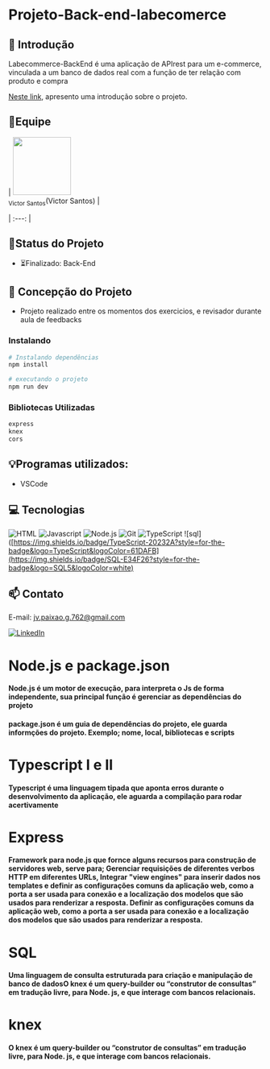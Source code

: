 # Projeto-Back-end-labecomerce

## 📖 Introdução

Labecommerce-BackEnd é uma aplicação de APIrest para um e-commerce, vinculada a um banco de dados real com a função de ter relação com produto e compra


[Neste link](https://github.com/labenuexercicios/projeto-labecommerce), apresento uma introdução sobre o projeto.



## 👥Equipe
| <img src="https://media.licdn.com/dms/image/D4D03AQHBtLEgHbP_RQ/profile-displayphoto-shrink_800_800/0/1681615164458?e=1688601600&v=beta&t=vmaTCEFXlInJj8-2RpSA3Swl8y3OXuiUD5VXb8mA3yk" width=115><br><sub>Victor Santos</sub>(Victor Santos) |

| :---: |

## 🧭Status do Projeto
- ⏳Finalizado: Back-End

## 📄 Concepção do Projeto
- Projeto realizado entre os momentos dos exercicios, e revisador durante aula de feedbacks

### Instalando
```bash
# Instalando dependências
npm install

# executando o projeto
npm run dev
```



### Bibliotecas Utilizadas

```bash
express
knex
cors
```

## 💡Programas utilizados:
- VSCode

## 💻 Tecnologias 

![HTML](https://img.shields.io/badge/HTML5-E34F26?style=for-the-badge&logo=html5&logoColor=white)
![Javascript](https://img.shields.io/badge/JavaScript-323330?style=for-the-badge&logo=javascript&logoColor=F7DF1E)
![Node.js](https://img.shields.io/badge/node.js-20232A?style=for-the-badge&logo=node.js&logoColor=61DAFB)
![Git](https://img.shields.io/badge/GIT-E44C30?style=for-the-badge&logo=git&logoColor=white)
![TypeScript](https://img.shields.io/badge/TypeScript-20232A?style=for-the-badge&logo=TypeScript&logoColor=61DAFB)
![sql]([https://img.shields.io/badge/TypeScript-20232A?style=for-the-badge&logo=TypeScript&logoColor=61DAFB](https://img.shields.io/badge/SQL-E34F26?style=for-the-badge&logo=SQL5&logoColor=white)





## 📫 Contato

E-mail: jv.paixao.g.762@gmail.com

[![LinkedIn](https://img.shields.io/badge/LinkedIn-0077B5?style=for-the-badge&logo=linkedin&logoColor=white)](https://www.linkedin.com/in/joãovictorpsantos/)


<h1>Node.js e package.json</h1>
<H4>Node.js é um motor de execução, para interpreta o Js de forma independente, sua principal função é gerenciar as dependências do projeto</H4>
<H4>package.json é um guia de dependências do projeto, ele guarda informções do projeto. Exemplo; nome, local, bibliotecas e scripts</H4>
<h1>Typescript I e II</h1>  
<h4>Typescript é uma linguagem tipada que aponta erros durante o desenvolvimento da aplicação, ele aguarda a compilação para rodar acertivamente</h4>
<h1>Express</h1>
<h4>Framework para node.js que fornce alguns recursos para construção de servidores web, serve para; Gerenciar requisições de diferentes verbos HTTP em diferentes URLs, Integrar "view engines" para inserir dados nos templates e definir as configurações comuns da aplicação web, como a porta a ser usada para conexão e a localização dos modelos que são usados para renderizar a resposta. Definir as configurações comuns da aplicação web, como a porta a ser usada para conexão e a localização dos modelos que são usados para renderizar a resposta.</h4>
<H1>SQL</H1>
<h4>Uma linguagem de consulta estruturada para criação e manipulação de banco de dadosO knex é um query-builder ou “construtor de consultas” em tradução livre, para Node. js, e que interage com bancos relacionais.</h4>
<h1>knex</h1>
<h4>O knex é um query-builder ou “construtor de consultas” em tradução livre, para Node. js, e que interage com bancos relacionais.</h4>

